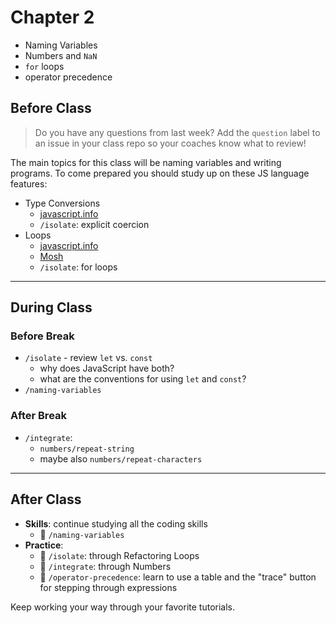 # Chapter 2

- Naming Variables
- Numbers and `NaN`
- `for` loops
- operator precedence

## Before Class

> Do you have any questions from last week? Add the `question` label to an issue in your class repo so your coaches know what to review!

The main topics for this class will be naming variables and writing programs.
To come prepared you should study up on these JS language features:

- Type Conversions
  - [javascript.info](https://javascript.info/type-conversions)
  - `/isolate`: explicit coercion
- Loops
  - [javascript.info](https://javascript.info/while-for)
  - [Mosh](https://www.youtube.com/watch?v=s9wW2PpJsmQ)
  - `/isolate`: for loops

---

## During Class

### Before Break

- `/isolate` - review `let` vs. `const`
  - why does JavaScript have both?
  - what are the conventions for using `let` and `const`?
- `/naming-variables`

### After Break

- `/integrate`:
  - `numbers/repeat-string`
  - maybe also `numbers/repeat-characters`

---

## After Class

- **Skills**: continue studying all the coding skills
  - 🐣 `/naming-variables`
- **Practice**:
  - 🥚 `/isolate`: through Refactoring Loops
  - 🐣 `/integrate`: through Numbers
  - 🐣 `/operator-precedence`: learn to use a table and the "trace" button for stepping through expressions

Keep working your way through your favorite tutorials.
